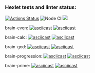 ### Hexlet tests and linter status:
[![Actions Status](https://github.com/NikitaStarikovF/frontend-project-lvl1/workflows/hexlet-check/badge.svg)](https://github.com/NikitaStarikovF/frontend-project-lvl1/actions)
![Node CI](https://github.com/NikitaStarikovF/frontend-project-lvl1/workflows/Node.jsCI/badge.svg)
<a href="https://codeclimate.com/github/NikitaStarikovF/frontend-project-lvl1/maintainability"><img src="https://api.codeclimate.com/v1/badges/602427f0cc82fa16fc4d/maintainability" /></a>

                                                                                               


brain-even:
[![asciicast](https://asciinema.org/a/cZDEehwJdfDgJ5kYCGYWzgm6v.svg)](https://asciinema.org/a/cZDEehwJdfDgJ5kYCGYWzgm6v)
[![asciicast](https://asciinema.org/a/S0Yl0JqkfrgfwDy2Ht3zJw5nA.svg)](https://asciinema.org/a/S0Yl0JqkfrgfwDy2Ht3zJw5nA)

brain-calc:
[![asciicast](https://asciinema.org/a/sBYfXMbil0vryMJVyygAzsBUE.svg)](https://asciinema.org/a/sBYfXMbil0vryMJVyygAzsBUE)
[![asciicast](https://asciinema.org/a/EJrFojs7hfcn9ofOyeRx7lKgf.svg)](https://asciinema.org/a/EJrFojs7hfcn9ofOyeRx7lKgf)

brain-gcd:
[![asciicast](https://asciinema.org/a/CKgq4xfIW8QZgTKHzhf9eg5QO.svg)](https://asciinema.org/a/CKgq4xfIW8QZgTKHzhf9eg5QO)
[![asciicast](https://asciinema.org/a/TNFtvFAHhN1AO2vPcBTB1HN8F.svg)](https://asciinema.org/a/TNFtvFAHhN1AO2vPcBTB1HN8F)

brain-progression:
[![asciicast](https://asciinema.org/a/XFa6dyknhQ4hJ4g6WugGV2ZQd.svg)](https://asciinema.org/a/XFa6dyknhQ4hJ4g6WugGV2ZQd)
[![asciicast](https://asciinema.org/a/dClKV4HBHGeeD15v2upMU3zrC.svg)](https://asciinema.org/a/dClKV4HBHGeeD15v2upMU3zrC)

brain-prime:
[![asciicast](https://asciinema.org/a/xAQdy4cv02iS4gwC0P842muuA.svg)](https://asciinema.org/a/xAQdy4cv02iS4gwC0P842muuA)
[![asciicast](https://asciinema.org/a/r2x0Fu88mJCecS0ew28VqZdHb.svg)](https://asciinema.org/a/r2x0Fu88mJCecS0ew28VqZdHb)
